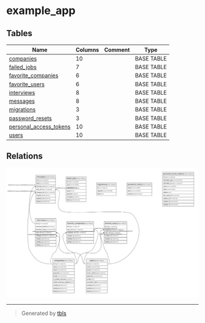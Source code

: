 # example_app

## Tables

| Name | Columns | Comment | Type |
| ---- | ------- | ------- | ---- |
| [companies](companies.md) | 10 |  | BASE TABLE |
| [failed_jobs](failed_jobs.md) | 7 |  | BASE TABLE |
| [favorite_companies](favorite_companies.md) | 6 |  | BASE TABLE |
| [favorite_users](favorite_users.md) | 6 |  | BASE TABLE |
| [interviews](interviews.md) | 8 |  | BASE TABLE |
| [messages](messages.md) | 8 |  | BASE TABLE |
| [migrations](migrations.md) | 3 |  | BASE TABLE |
| [password_resets](password_resets.md) | 3 |  | BASE TABLE |
| [personal_access_tokens](personal_access_tokens.md) | 10 |  | BASE TABLE |
| [users](users.md) | 10 |  | BASE TABLE |

## Relations

![er](schema.svg)

---

> Generated by [tbls](https://github.com/k1LoW/tbls)
